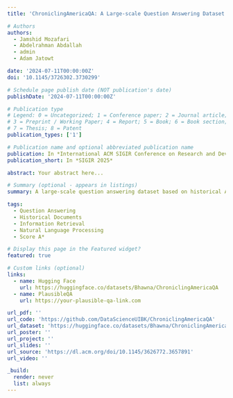 ```yaml
---
title: 'ChroniclingAmericaQA: A Large-scale Question Answering Dataset based on Historical American Newspaper Pages'

# Authors
authors:
  - Jamshid Mozafari
  - Abdelrahman Abdallah
  - admin
  - Adam Jatowt

date: '2024-07-11T00:00:00Z'
doi: '10.1145/3726302.3730299'

# Schedule page publish date (NOT publication's date)
publishDate: '2024-07-11T00:00:00Z'

# Publication type
# Legend: 0 = Uncategorized; 1 = Conference paper; 2 = Journal article;
# 3 = Preprint / Working Paper; 4 = Report; 5 = Book; 6 = Book section;
# 7 = Thesis; 8 = Patent
publication_types: ['1']

# Publication name and optional abbreviated publication name
publication: In *International ACM SIGIR Conference on Research and Development in Information Retrieval 2025*
publication_short: In *SIGIR 2025*

abstract: Your abstract here...

# Summary (optional - appears in listings)
summary: A large-scale question answering dataset based on historical American newspaper pages.

tags:
  - Question Answering
  - Historical Documents
  - Information Retrieval
  - Natural Language Processing
  - Score A*

# Display this page in the Featured widget?
featured: true

# Custom links (optional)
links:
  - name: Hugging Face
    url: https://huggingface.co/datasets/Bhawna/ChroniclingAmericaQA
  - name: PlausibleQA
    url: https://your-plausible-qa-link.com

url_pdf: ''
url_code: 'https://github.com/DataScienceUIBK/ChroniclingAmericaQA'
url_dataset: 'https://huggingface.co/datasets/Bhawna/ChroniclingAmericaQA'
url_poster: ''
url_project: ''
url_slides: ''
url_source: 'https://dl.acm.org/doi/10.1145/3626772.3657891'
url_video: ''

_build:
  render: never
  list: always
---
```


